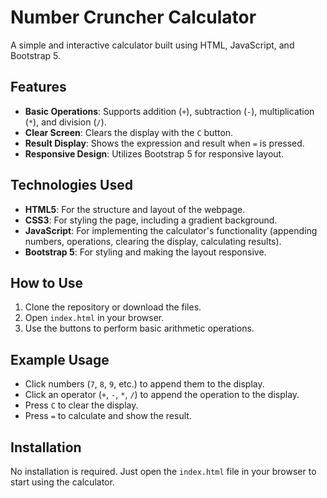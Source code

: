 # Number Cruncher Calculator

A simple and interactive calculator built using HTML, JavaScript, and Bootstrap 5.

## Features

- **Basic Operations**: Supports addition (`+`), subtraction (`-`), multiplication (`*`), and division (`/`).
- **Clear Screen**: Clears the display with the `C` button.
- **Result Display**: Shows the expression and result when `=` is pressed.
- **Responsive Design**: Utilizes Bootstrap 5 for responsive layout.

## Technologies Used

- **HTML5**: For the structure and layout of the webpage.
- **CSS3**: For styling the page, including a gradient background.
- **JavaScript**: For implementing the calculator's functionality (appending numbers, operations, clearing the display, calculating results).
- **Bootstrap 5**: For styling and making the layout responsive.

## How to Use

1. Clone the repository or download the files.
2. Open `index.html` in your browser.
3. Use the buttons to perform basic arithmetic operations.

## Example Usage

- Click numbers (`7`, `8`, `9`, etc.) to append them to the display.
- Click an operator (`+`, `-`, `*`, `/`) to append the operation to the display.
- Press `C` to clear the display.
- Press `=` to calculate and show the result.

## Installation

No installation is required. Just open the `index.html` file in your browser to start using the calculator.
